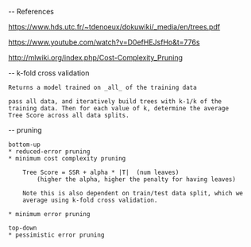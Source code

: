 -- References

https://www.hds.utc.fr/~tdenoeux/dokuwiki/_media/en/trees.pdf

https://www.youtube.com/watch?v=D0efHEJsfHo&t=776s

http://mlwiki.org/index.php/Cost-Complexity_Pruning

-- k-fold cross validation

    Returns a model trained on _all_ of the training data

    pass all data, and iteratively build trees with k-1/k of the
    training data. Then for each value of k, determine the average
    Tree Score across all data splits.

-- pruning

    bottom-up
    * reduced-error pruning
    * minimum cost complexity pruning

        Tree Score = SSR + alpha * |T|  (num leaves)
            (higher the alpha, higher the penalty for having leaves)

        Note this is also dependent on train/test data split, which we
        average using k-fold cross validation.

    * minimum error pruning

    top-down
    * pessimistic error pruning